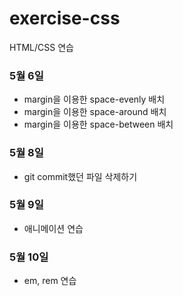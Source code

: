 # exercise-css

HTML/CSS 연습

### 5월 6일

- margin을 이용한 space-evenly 배치
- margin을 이용한 space-around 배치
- margin을 이용한 space-between 배치

### 5월 8일

- git commit했던 파일 삭제하기

### 5월 9일

- 애니메이션 연습

### 5월 10일

- em, rem 연습
